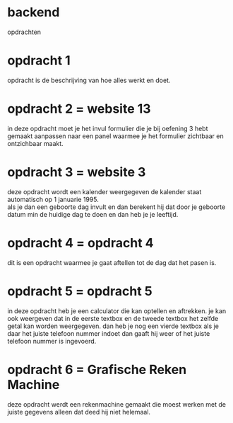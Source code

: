 # backend
opdrachten
<h1> opdracht 1 </h1>
opdracht is de beschrijving van hoe alles werkt en doet.

<h1> opdracht 2 = website 13 </h1>
in deze opdracht moet je het invul formulier die je bij oefening 3 hebt gemaakt aanpassen naar een panel waarmee je het formulier zichtbaar en ontzichbaar maakt.

<h1> opdracht 3 = website 3 </h1>
deze opdracht wordt een kalender weergegeven de kalender staat automatisch op 1 januarie 1995. <br>
als je dan een geboorte dag invult en dan berekent hij dat door je geboorte datum min de huidige dag te doen en dan heb je je leeftijd.

<h1> opdracht 4 = opdracht 4 </h1> 
dit is een opdracht waarmee je gaat aftellen tot de dag dat het pasen is.

<h1> opdracht 5 = opdracht 5 </h1>
in deze opdracht heb je een calculator die kan optellen en aftrekken. 
je kan ook weergeven dat in de eerste textbox en de tweede textbox het zelfde getal kan worden weergegeven.
dan heb je nog een vierde textbox als je daar het juiste telefoon nummer indoet dan gaaft hij weer of het juiste telefoon nummer is ingevoerd.

<h1> opdracht 6 = Grafische Reken Machine </h1>
deze opdracht werdt een rekenmachine gemaakt die moest werken met de juiste gegevens alleen dat deed hij niet helemaal.
